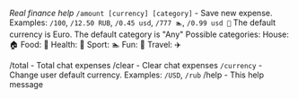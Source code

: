 *Real finance help*
  `/amount [currency] [category]` - Save new expense.
  Examples: `/100`, `/12.50 RUB`, `/0.45 usd`, `/777 🏊`, `/0.99 usd 🎉`
  The default currency is Euro.
  The default category is "Any"
  Possible categories:
  House: 🏠
  Food: 🍞
  Health: 💊
  Sport: 🏊
  Fun: 🎉
  Travel: ✈️
  
  /total - Total chat expenses
  /clear - Clear chat expenses
  `/currency` - Change user default currency.
  Examples: `/USD`, `/rub`
  /help - This help message